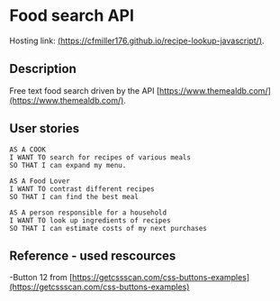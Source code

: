 # Food search API

Hosting link: [(https://cfmiller176.github.io/recipe-lookup-javascript/)](https://cfmiller176.github.io/recipe-lookup-javascript/).

## Description

Free text food search driven by the API [https://www.themealdb.com/](https://www.themealdb.com/).

## User stories

```
AS A COOK
I WANT TO search for recipes of various meals
SO THAT I can expand my menu.

AS A Food Lover
I WANT TO contrast different recipes 
SO THAT I can find the best meal

AS A person responsible for a household
I WANT TO look up ingredients of recipes
SO THAT I can estimate costs of my next purchases
```

## Reference - used rescources

-Button 12 from [https://getcssscan.com/css-buttons-examples](https://getcssscan.com/css-buttons-examples)